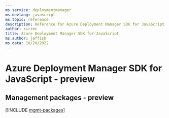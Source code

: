 ```yaml
---
ms.service: deploymentmanager
ms.devlang: javascript
ms.topic: reference
description: Reference for Azure Deployment Manager SDK for JavaScript
author: xirzec
title: Azure Deployment Manager SDK for JavaScript
ms.author: jeffish
ms.data: 10/20/2022
---
```

# Azure Deployment Manager SDK for JavaScript - preview

## Management packages - preview
[!INCLUDE [mgmt-packages](deployment-manager-mgmt-index.md)]